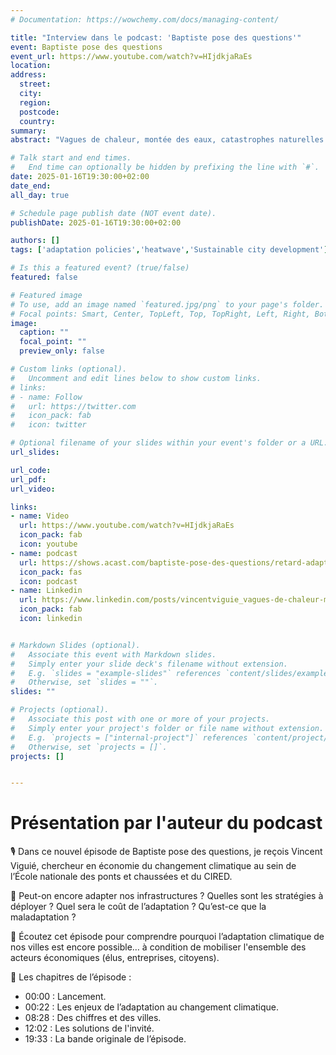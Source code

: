 ```yaml
---
# Documentation: https://wowchemy.com/docs/managing-content/

title: "Interview dans le podcast: 'Baptiste pose des questions'"
event: Baptiste pose des questions
event_url: https://www.youtube.com/watch?v=HIjdkjaRaEs
location:
address:
  street:
  city:
  region:
  postcode:
  country:
summary:
abstract: "Vagues de chaleur, montée des eaux, catastrophes naturelles extrêmes... Est-ce trop tard pour adapter nos villes au changement climatique ?"

# Talk start and end times.
#   End time can optionally be hidden by prefixing the line with `#`.
date: 2025-01-16T19:30:00+02:00
date_end: 
all_day: true

# Schedule page publish date (NOT event date).
publishDate: 2025-01-16T19:30:00+02:00

authors: []
tags: ['adaptation policies','heatwave','Sustainable city development']

# Is this a featured event? (true/false)
featured: false

# Featured image
# To use, add an image named `featured.jpg/png` to your page's folder. 
# Focal points: Smart, Center, TopLeft, Top, TopRight, Left, Right, BottomLeft, Bottom, BottomRight.
image:
  caption: ""
  focal_point: ""
  preview_only: false

# Custom links (optional).
#   Uncomment and edit lines below to show custom links.
# links:
# - name: Follow
#   url: https://twitter.com
#   icon_pack: fab
#   icon: twitter

# Optional filename of your slides within your event's folder or a URL.
url_slides:

url_code:
url_pdf:
url_video: 

links:
- name: Video
  url: https://www.youtube.com/watch?v=HIjdkjaRaEs
  icon_pack: fab
  icon: youtube
- name: podcast
  url: https://shows.acast.com/baptiste-pose-des-questions/retard-adapter-villes-changement-climatique
  icon_pack: fas
  icon: podcast
- name: Linkedin
  url: https://www.linkedin.com/posts/vincentviguie_vagues-de-chaleur-mont%C3%A9e-des-eaux-catastrophes-activity-7287143950283341824-pP0_?utm_source=share&utm_medium=member_desktop
  icon_pack: fab
  icon: linkedin


# Markdown Slides (optional).
#   Associate this event with Markdown slides.
#   Simply enter your slide deck's filename without extension.
#   E.g. `slides = "example-slides"` references `content/slides/example-slides.md`.
#   Otherwise, set `slides = ""`.
slides: ""

# Projects (optional).
#   Associate this post with one or more of your projects.
#   Simply enter your project's folder or file name without extension.
#   E.g. `projects = ["internal-project"]` references `content/project/deep-learning/index.md`.
#   Otherwise, set `projects = []`.
projects: []


---
```


# Présentation par l'auteur du podcast

🎙️ Dans ce nouvel épisode de Baptiste pose des questions, je reçois Vincent Viguié, chercheur en économie du changement climatique au sein de l’École nationale des ponts et chaussées et du CIRED.
 
💬 Peut-on encore adapter nos infrastructures ? Quelles sont les stratégies à déployer ? Quel sera le coût de l’adaptation ? Qu’est-ce que la maladaptation ? 

🤝 Écoutez cet épisode pour comprendre pourquoi l’adaptation climatique de nos villes est encore possible… à condition de mobiliser l'ensemble des acteurs économiques (élus, entreprises, citoyens).

📖 Les chapitres de l’épisode :
- 00:00 : Lancement.
- 00:22 : Les enjeux de l’adaptation au changement climatique.
- 08:28 : Des chiffres et des villes.
- 12:02 : Les solutions de l'invité.
- 19:33 : La bande originale de l’épisode.